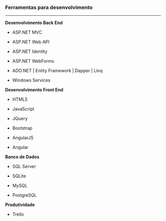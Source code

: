 ### Ferramentas para desenvolvimento
<hr>
<b>Desenvolvimento Back End</b>

* ASP.NET MVC

* ASP.NET Web API

* ASP.NET Identity

* ASP.NET WebForms

* ADO.NET | Entity Framework | Dapper | Linq 

* Windows Services 

 <b>Desenvolvimento Front End</b>

* HTML5 

* JavaScript

* JQuery

* Bootstrap

* AngularJS

* Angular

<b> Banco de Dados </b>

* SQL Server

* SQLite 

* MySQL

* PostgreSQL

<b>Produtividade</b>

* Trello 

